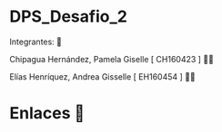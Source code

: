 # DPS_Desafio_2
Integrantes: 👥

Chipagua Hernández, Pamela Giselle [ CH160423 ]  👩‍💻

Elías Henríquez, Andrea Gisselle [ EH160454 ]    👩‍💻
 
# Enlaces 🔗
